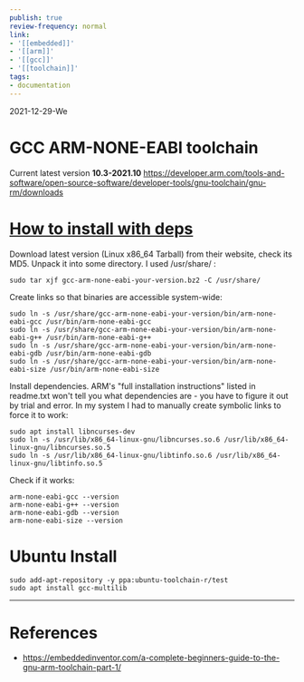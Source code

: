 ```yaml
---
publish: true
review-frequency: normal
link:
- '[[embedded]]'
- '[[arm]]'
- '[[gcc]]'
- '[[toolchain]]'
tags:
- documentation
---
```

2021-12-29-We

# GCC ARM-NONE-EABI toolchain

Current latest version **10.3-2021.10** https://developer.arm.com/tools-and-software/open-source-software/developer-tools/gnu-toolchain/gnu-rm/downloads

# [How to install with deps](https://askubuntu.com/questions/1243252/how-to-install-arm-none-eabi-gdb-on-ubuntu-20-04-lts-focal-fossa)

Download latest version (Linux x86_64 Tarball) from their website, check its MD5. Unpack it into some directory. I used /usr/share/ :

`sudo tar xjf gcc-arm-none-eabi-your-version.bz2 -C /usr/share/`

Create links so that binaries are accessible system-wide:
```
sudo ln -s /usr/share/gcc-arm-none-eabi-your-version/bin/arm-none-eabi-gcc /usr/bin/arm-none-eabi-gcc 
sudo ln -s /usr/share/gcc-arm-none-eabi-your-version/bin/arm-none-eabi-g++ /usr/bin/arm-none-eabi-g++
sudo ln -s /usr/share/gcc-arm-none-eabi-your-version/bin/arm-none-eabi-gdb /usr/bin/arm-none-eabi-gdb
sudo ln -s /usr/share/gcc-arm-none-eabi-your-version/bin/arm-none-eabi-size /usr/bin/arm-none-eabi-size
```

Install dependencies. ARM's "full installation instructions" listed in readme.txt won't tell you what dependencies are - you have to figure it out by trial and error. In my system I had to manually create symbolic links to force it to work:

```
sudo apt install libncurses-dev
sudo ln -s /usr/lib/x86_64-linux-gnu/libncurses.so.6 /usr/lib/x86_64-linux-gnu/libncurses.so.5
sudo ln -s /usr/lib/x86_64-linux-gnu/libtinfo.so.6 /usr/lib/x86_64-linux-gnu/libtinfo.so.5
```

Check if it works:
```
arm-none-eabi-gcc --version
arm-none-eabi-g++ --version
arm-none-eabi-gdb --version
arm-none-eabi-size --version
```

# Ubuntu Install
```
sudo add-apt-repository -y ppa:ubuntu-toolchain-r/test
sudo apt install gcc-multilib
```

---
# References
- https://embeddedinventor.com/a-complete-beginners-guide-to-the-gnu-arm-toolchain-part-1/